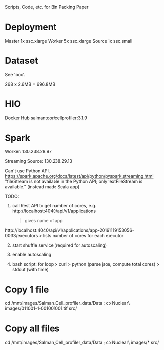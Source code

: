Scripts, Code, etc. for Bin Packing Paper



# Deployment

Master 1x ssc.xlarge 
Worker 5x ssc.xlarge
Source 1x ssc.small


# Dataset

See 'box'.

268 x 2.6MB = 696.8MB




# HIO
Docker Hub 
salmantoor/cellprofiler:3.1.9


# Spark

Worker:
130.238.28.97

Streaming Source: 
130.238.29.13

Can't use Python API.
https://spark.apache.org/docs/latest/api/python/pyspark.streaming.html
"fileStream is not available in the Python API; only textFileStream is available."
(instead made Scala app)

TODO: 
1. call Rest API to get number of cores, e.g.
http://localhost:4040/api/v1/applications
    > gives name of app

http://localhost:4040/api/v1/applications/app-20191119153056-0033/executors
    > lists number of cores for each executor

2. start shuffle service (required for autoscaling)

3. enable autoscaling 

4. bash script:
    for loop > curl > python (parse json, compute total cores) > stdout (with time)
    
    

# Copy 1 file
cd /mnt/images/Salman_Cell_profiler_data/Data ; cp Nuclear\ images/011001-1-001001001.tif src/

# Copy all files
cd /mnt/images/Salman_Cell_profiler_data/Data ; cp Nuclear\ images/* src/

